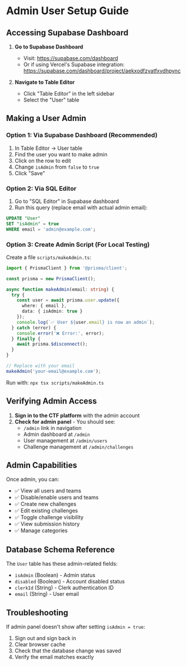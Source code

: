 # Admin User Setup Guide

## Accessing Supabase Dashboard

1. **Go to Supabase Dashboard**
   - Visit: https://supabase.com/dashboard
   - Or if using Vercel's Supabase integration: https://supabase.com/dashboard/project/aekxodfzyatfxydhpync

2. **Navigate to Table Editor**
   - Click "Table Editor" in the left sidebar
   - Select the "User" table

## Making a User Admin

### Option 1: Via Supabase Dashboard (Recommended)
1. In Table Editor → User table
2. Find the user you want to make admin
3. Click on the row to edit
4. Change `isAdmin` from `false` to `true`
5. Click "Save"

### Option 2: Via SQL Editor
1. Go to "SQL Editor" in Supabase dashboard
2. Run this query (replace email with actual admin email):

```sql
UPDATE "User"
SET "isAdmin" = true
WHERE email = 'admin@example.com';
```

### Option 3: Create Admin Script (For Local Testing)
Create a file `scripts/makeAdmin.ts`:

```typescript
import { PrismaClient } from '@prisma/client';

const prisma = new PrismaClient();

async function makeAdmin(email: string) {
  try {
    const user = await prisma.user.update({
      where: { email },
      data: { isAdmin: true }
    });
    console.log(`✅ User ${user.email} is now an admin`);
  } catch (error) {
    console.error('❌ Error:', error);
  } finally {
    await prisma.$disconnect();
  }
}

// Replace with your email
makeAdmin('your-email@example.com');
```

Run with: `npx tsx scripts/makeAdmin.ts`

## Verifying Admin Access

1. **Sign in to the CTF platform** with the admin account
2. **Check for admin panel** - You should see:
   - `/admin` link in navigation
   - Admin dashboard at `/admin`
   - User management at `/admin/users`
   - Challenge management at `/admin/challenges`

## Admin Capabilities

Once admin, you can:
- ✅ View all users and teams
- ✅ Disable/enable users and teams
- ✅ Create new challenges
- ✅ Edit existing challenges
- ✅ Toggle challenge visibility
- ✅ View submission history
- ✅ Manage categories

## Database Schema Reference

The `User` table has these admin-related fields:
- `isAdmin` (Boolean) - Admin status
- `disabled` (Boolean) - Account disabled status
- `clerkId` (String) - Clerk authentication ID
- `email` (String) - User email

## Troubleshooting

If admin panel doesn't show after setting `isAdmin = true`:
1. Sign out and sign back in
2. Clear browser cache
3. Check that the database change was saved
4. Verify the email matches exactly